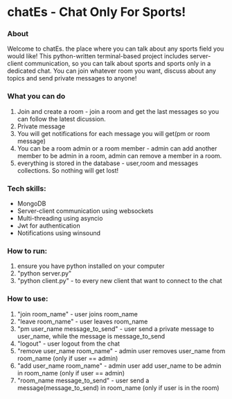 # chatEs - Chat Only For Sports!

### About
Welcome to chatEs. the place where you can talk about any sports field you would like!
This python-written terminal-based project includes server-client communication, so you can talk about sports and sports only in a dedicated chat.
You can join whatever room you want, discuss about any topics and send private messages to anyone!

### What you can do
1. Join and create a room - join a room and get the last messages so you can follow the latest dicussion.
2. Private message
3. You will get notifications for each message you will get(pm or room message)
4. You can be a room admin or a room member - admin can add another member to be admin in a room, admin can remove a member in a room.
5. everything is stored in the database - user,room and messages collections. So nothing will get lost!

### Tech skills: 
- MongoDB
- Server-client communication using websockets
- Multi-threading using asyncio
- Jwt for authentication
- Notifications using winsound

### How to run:
1. ensure you have python installed on your computer
2. "python server.py"
3. "python client.py" - to every new client that want to connect to the chat 

### How to use: 
1. "join room_name" - user joins room_name
2. "leave room_name" - user leaves room_name
3. "pm user_name message_to_send" - user send a private message to user_name, while the message is message_to_send
4. "logout" - user logout from the chat
5. "remove user_name room_name" - admin user removes user_name from room_name (only if user == admin)
6. "add user_name room_name" - admin user add user_name to be admin in room_name (only if user == admin)
7. "room_name message_to_send" - user send a message(message_to_send) in room_name (only if user is in the room)


